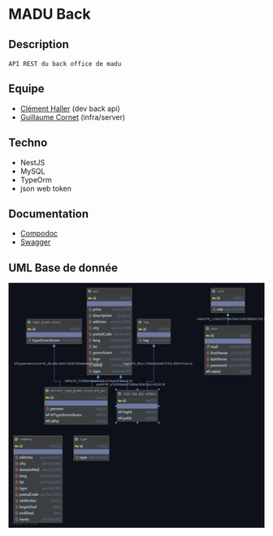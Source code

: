 # MADU Back


## Description
    API REST du back office de madu
    
## Equipe
* [Clément Haller](https://github.com/Telmalk) (dev back api)
* [Guillaume Cornet](https://github.com/vinicel) (infra/server)

## Techno
* NestJS
* MySQL
* TypeOrm
* json web token


## Documentation
* [Compodoc](http://35.180.228.155:8081)
* [Swagger](http://35.180.228.155:3000/documentation/)

## UML Base de donnée
![Schema Base de donnée](./asset/madu.png)


